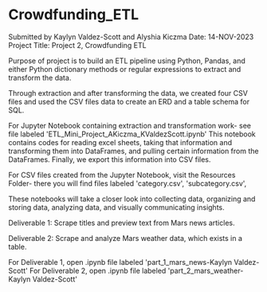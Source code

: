 # Crowdfunding_ETL
Submitted by Kaylyn Valdez-Scott and Alyshia Kiczma Date: 14-NOV-2023 Project Title: Project 2, Crowdfunding ETL

Purpose of project is to build an ETL pipeline using Python, Pandas, and either Python dictionary methods or regular expressions to extract and transform the data. 

Through extraction and after transforming the data, we created four CSV files and used the CSV files data to create an ERD and a table schema for SQL. 

For Jupyter Notebook containing extraction and transformation work- see file labeled 'ETL_Mini_Project_AKiczma_KValdezScott.ipynb'
This notebook contains codes for reading excel sheets, taking that information and transforming them into DataFrames, and pulling certain information from the DataFrames. Finally, we export this information into CSV files. 

For CSV files created from the Jupyter Notebook, visit the Resources Folder- there you will find files labeled 'category.csv', 'subcategory.csv', 






These notebooks will take a closer look into collecting data, organizing and storing data, analyzing data, and visually communicating insights.

Deliverable 1: Scrape titles and preview text from Mars news articles.

Deliverable 2: Scrape and analyze Mars weather data, which exists in a table.

For Deliverable 1, open .ipynb file labeled 'part_1_mars_news-Kaylyn Valdez-Scott' For Deliverable 2, open .ipynb file labeled 'part_2_mars_weather-Kaylyn Valdez-Scott'

